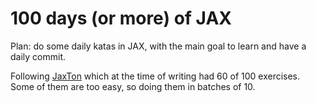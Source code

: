 # 100 days (or more) of JAX

Plan: do some daily katas in JAX, with the main goal to learn and have a daily commit.

Following [JaxTon](https://github.com/vopani/jaxton/tree/main) which at the time of writing had 60 of 100 exercises. Some of them are too easy, so doing them in batches of 10.